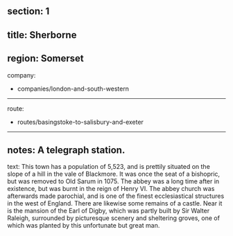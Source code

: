﻿section: 1
----
title: Sherborne
----
region: Somerset
----
company:
- companies/london-and-south-western
----
route:
- routes/basingstoke-to-salisbury-and-exeter
----
notes: A telegraph station.
----
text: This town has a population of 5,523, and is prettily situated on the slope of a hill in the vale of Blackmore. It was once the seat of a bishopric, but was removed to Old Sarum in 1075. The abbey was a long time after in existence, but was burnt in the reign of Henry VI. The abbey church was afterwards made parochial, and is one of the finest ecclesiastical structures in the west of England. There are likewise some remains of a castle. Near it is the mansion of the Earl of Digby, which was partly built by Sir Walter Raleigh, surrounded by picturesque scenery and sheltering groves, one of which was planted by this unfortunate but great man.
